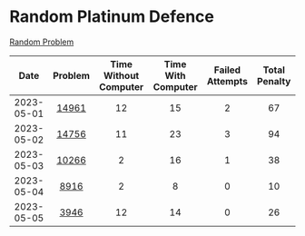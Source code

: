 # Random Platinum Defence

[Random Problem](https://solved.ac/search?query=*p+%26+%21solved_by%3Aarnold518+%26%2Ficpc+%26+s%23100..&sort=random&direction=asc&page=1)

| Date       | Problem                                        | Time Without Computer | Time With Computer | Failed Attempts | Total Penalty |
|:----------:|:----------------------------------------------:|:---------------------:|:------------------:|:---------------:|:-------------:|
| 2023-05-01 | [14961](https://www.acmicpc.net/problem/14961) | 12                    | 15                 | 2               | 67            |
| 2023-05-02 | [14756](https://www.acmicpc.net/problem/14756) | 11                    | 23                 | 3               | 94            |
| 2023-05-03 | [10266](https://www.acmicpc.net/problem/10266) | 2                     | 16                 | 1               | 38            |
| 2023-05-04 | [8916](https://www.acmicpc.net/problem/8916)   | 2                     | 8                  | 0               | 10            |
| 2023-05-05 | [3946](https://www.acmicpc.net/problem/3946)   | 12                    | 14                 | 0               | 26            |